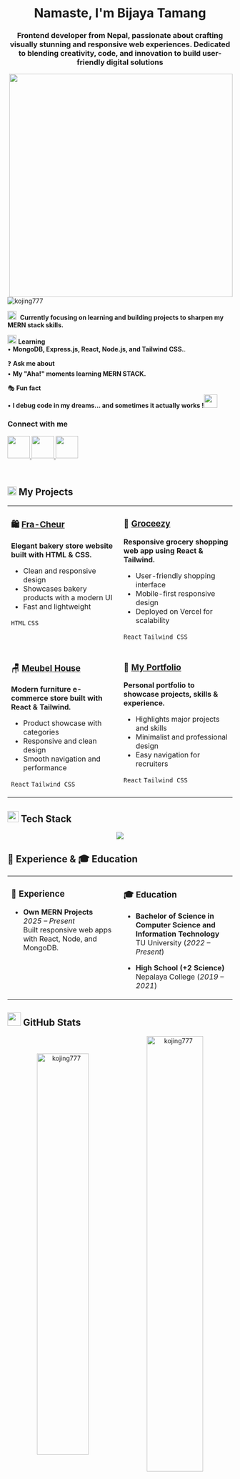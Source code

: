 <h1 align="center"> Namaste, I'm Bijaya Tamang </h1>
<h3 align="center">Frontend developer from Nepal, passionate about crafting visually stunning and responsive web experiences. Dedicated to blending creativity, code, and innovation to build user-friendly digital solutions</h3>

<img src="https://github.com/Anmol-Baranwal/Cool-GIFs-For-GitHub/assets/74038190/897cd757-ea1f-492d-aaf9-6d1674177e08" align="right" width="500">

<p align="left"> 
  <img src="https://komarev.com/ghpvc/?username=kojing777&label=Profile%20views&color=0e75b6&style=flat" alt="kojing777" />
 
</p>

<img src="https://github.com/Anmol-Baranwal/Cool-GIFs-For-GitHub/assets/74038190/fa83eeb9-f4e2-4d85-93f0-688af11babf8" width="20">&nbsp;  **Currently focusing on learning and building projects to sharpen my MERN stack skills.**    

<img src="https://user-images.githubusercontent.com/74038190/212284087-bbe7e430-757e-4901-90bf-4cd2ce3e1852.gif" width="20">   **Learning**  
   • **MongoDB,  Express.js, React, Node.js, and Tailwind CSS.**. 
   
❓ **Ask me about**  
  • **My "Aha!" moments learning **MERN STACK.****
   
🎭 **Fun fact**  
   • **I debug code in my dreams...  and sometimes it actually works !**<img src="https://github.com/Anmol-Baranwal/Cool-GIFs-For-GitHub/assets/74038190/406eb3e6-caba-401d-93c8-e0a7941c84b9" width="30">&nbsp; 
   
**<h3 align="left">Connect with me</h3>**
<p align="left">
    <a href="https://linkedin.com/in/bijaya-tamang-977a3a373" target="_blank">
      <img src="https://user-images.githubusercontent.com/74038190/235294012-0a55e343-37ad-4b0f-924f-c8431d9d2483.gif" width="50">
   </a>
   <a href="https://www.facebook.com/profile.php?id=61559662797437" target="_blank">
      <img src="https://user-images.githubusercontent.com/74038190/235294010-ec412ef5-e3da-4efa-b1d4-0ab4d4638755.gif" width="50">
   </a>
   <a href="https://instagram.com/" target="_blank">
      <img src="https://user-images.githubusercontent.com/74038190/235294013-a33e5c43-a01c-43f6-b44d-a406d8b4ab75.gif" width="50">
   </a>
<!--    <a href="https://portfolio-wine-alpha-82.vercel.app/" target="_blank">
      <img src="https://user-images.githubusercontent.com/74038190/229223263-cf2e4b07-2615-4f87-9c38-e37600f8381a.gif" width="50" alt="Portfolio Globe">
   </a> -->
</p>

<!-- <img src="https://user-images.githubusercontent.com/74038190/212284115-f47cd8ff-2ffb-4b04-b5bf-4d1c14c0247f.gif" width="100%"> -->

<br>
<h2><img src="https://user-images.githubusercontent.com/74038190/235223599-0eadbd7c-c916-4f24-af9d-9242730e6172.gif" width="20">&nbsp;My Projects</h2>

<div align="center">

<table>
<tr>
<td width="50%" valign="top">

### 🛍️ [Fra-Cheur](https://fra-cheur.vercel.app/)  
**Elegant bakery store website built with HTML & CSS.**  
- Clean and responsive design  
- Showcases bakery products with a modern UI  
- Fast and lightweight  

`HTML` `CSS`

</td>
<td width="50%" valign="top">

### 🛒 [Groceezy](https://groceezy.kojing.me/)  
**Responsive grocery shopping web app using React & Tailwind.**  
- User-friendly shopping interface  
- Mobile-first responsive design  
- Deployed on Vercel for scalability  

`React` `Tailwind CSS`

</td>
</tr>

<tr>
<td width="50%" valign="top">

### 🪑 [Meubel House](https://meubel-house-iota.vercel.app/)  
**Modern furniture e-commerce store built with React & Tailwind.**  
- Product showcase with categories  
- Responsive and clean design  
- Smooth navigation and performance  

`React` `Tailwind CSS`

</td>
<td width="50%" valign="top">

### 💼 [My Portfolio](https://portfolio-wine-alpha-82.vercel.app/)  
**Personal portfolio to showcase projects, skills & experience.**  
- Highlights major projects and skills  
- Minimalist and professional design  
- Easy navigation for recruiters  

`React` `Tailwind CSS`

</td>
</tr>
</table>
</div>


</div>

**<h2><img src="https://github.com/Anmol-Baranwal/Cool-GIFs-For-GitHub/assets/74038190/2c0eef4b-7b75-42bd-9722-4bea97a2d532" width="25">&nbsp;Tech Stack </h2>**
<div align="center">

<img src="https://skillicons.dev/icons?i=html,css,js,react,nodejs,express,mongodb,tailwind,vercel,netlify,githubactions" />

</div>

<h2>💼 Experience & 🎓 Education</h2>
<table>
<tr>
<td width="50%" valign="top">

<h3>💼 Experience</h3>

<!-- <**Frontend Developer Intern** @ XYZ Company  
  *Jan 2024 – Jun 2024*  
  Worked on React, Tailwind & API integrations.--> 

- **Own MERN Projects**  
  *2025 – Present*  
  Built responsive web apps with React, Node, and MongoDB.  

</td>

<td width="50%" valign="top">

<h3>🎓 Education</h3>

- **Bachelor of Science in Computer Science and Information Technology**  
  TU University (*2022 – Present*)  

- **High School (+2 Science)**  
  Nepalaya College (*2019 – 2021*)  

</td>
</tr>
</table>

**<h2><img src="https://github.com/Anmol-Baranwal/Cool-GIFs-For-GitHub/assets/74038190/fa83eeb9-f4e2-4d85-93f0-688af11babf8" width="30">&nbsp;GitHub Stats</h2>**
<p align="center">
  <img align="center" src="https://github-readme-stats.vercel.app/api?username=kojing777&show_icons=true&locale=en" alt="kojing777" width="48%" />
  <img align="center" src="https://github-readme-streak-stats.herokuapp.com/?user=kojing777&" alt="kojing777" width="50%" />
</p>




<br>

**<h2><img src="https://github.com/Anmol-Baranwal/Cool-GIFs-For-GitHub/assets/74038190/406eb3e6-caba-401d-93c8-e0a7941c84b9" width="25">&nbsp;Fun Zone</h2>**

<div align="center">

<table>
<tr>
<td>
  
![Quote](https://quotes-github-readme.vercel.app/api?type=horizontal&theme=dark)

</td>
<td>
  <img src="https://media.giphy.com/media/ZVik7pBtu9dNS/giphy.gif" width="250">
</td>
</tr>
</table>

<h3>⚡ Thanks for visiting my profile ⚡</h3>

<img src="https://media.giphy.com/media/jpVnC65DmYeyRL4LHS/giphy.gif" width="200">

</div>

</div>

